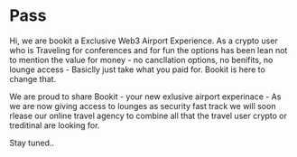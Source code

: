 # Pass
Hi, we are bookit a Exclusive Web3 Airport Experience. 
As a crypto user who is Traveling for conferences and for fun the options has been lean not to mention the value for money - no cancllation options, no benifits, no lounge access - Basiclly just take what you paid for.
Bookit is here to change that. 

We are proud to share Bookit - your new exlusive airport experinace - As we are now giving access to lounges as security fast track we will soon rlease our online travel agency to combine all that the travel user crypto or treditinal are looking for.

Stay tuned..
